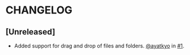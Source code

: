 # CHANGELOG

## [Unreleased]

- Added support for drag and drop of files and folders. [@ayatkyo](https://github.com/ayatkyo) in [#1](https://github.com/Humphryyy/go-webview2/pull/1).